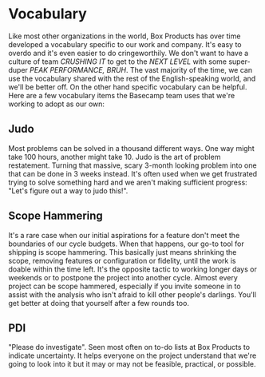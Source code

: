 # Vocabulary

Like most other organizations in the world, Box Products has over time developed a vocabulary specific to our work and company. It's easy to overdo and it's even easier to do cringeworthily. We don't want to have a culture of team _CRUSHING IT_ to get to the _NEXT LEVEL_ with some super-duper _PEAK PERFORMANCE, BRUH_. The vast majority of the time, we can use the vocabulary shared with the rest of the English-speaking world, and we'll be better off. On the other hand specific vocabulary can be helpful. Here are a few vocabulary items the Basecamp team uses that we're working to adopt as our own:

## Judo

Most problems can be solved in a thousand different ways. One way might take 100 hours, another might take 10. Judo is the art of problem restatement. Turning that massive, scary 3-month looking problem into one that can be done in 3 weeks instead. It's often used when we get frustrated trying to solve something hard and we aren't making sufficient progress: "Let's figure out a way to judo this!".

## Scope Hammering

It's a rare case when our initial aspirations for a feature don't meet the boundaries of our cycle budgets. When that happens, our go-to tool for shipping is scope hammering. This basically just means shrinking the scope, removing features or configuration or fidelity, until the work is doable within the time left. It's the opposite tactic to working longer days or weekends or to postpone the project into another cycle. Almost every project can be scope hammered, especially if you invite someone in to assist with the analysis who isn't afraid to kill other people's darlings. You'll get better at doing that yourself after a few rounds too.

## PDI

"Please do investigate". Seen most often on to-do lists at Box Products to indicate uncertainty. It helps everyone on the project understand that we're going to look into it but it may or may not be feasible, practical, or possible.
